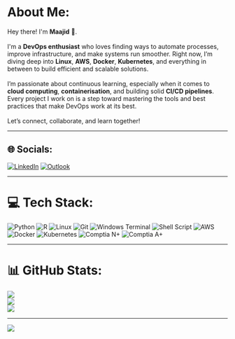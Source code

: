 # About Me:

Hey there! I'm **Maajid** 👋.<br><br>
I'm a **DevOps enthusiast** who loves finding ways to automate processes, improve infrastructure, and make systems run smoother. Right now, I’m diving deep into **Linux**, **AWS**, **Docker**, **Kubernetes**, and everything in between to build efficient and scalable solutions.<br><br>
I’m passionate about continuous learning, especially when it comes to **cloud computing**, **containerisation**, and building solid **CI/CD pipelines**. Every project I work on is a step toward mastering the tools and best practices that make DevOps work at its best.<br><br>
Let’s connect, collaborate, and learn together!


---

## 🌐 Socials:
[![LinkedIn](https://img.shields.io/badge/LinkedIn-%230077B5.svg?logo=linkedin&logoColor=white)](https://www.linkedin.com/in/maajid-adde-14ab6524a/)
[![Outlook](https://img.shields.io/badge/Outlook-%230E76A8.svg?logo=microsoft-outlook&logoColor=white)](mailto:maajida21@outlook.com)

---

# 💻 Tech Stack:
![Python](https://img.shields.io/badge/python-3670A0?style=for-the-badge&logo=python&logoColor=ffdd54) ![R](https://img.shields.io/badge/R-276DC3?style=for-the-badge&logo=r&logoColor=white) ![Linux](https://img.shields.io/badge/Linux-%23FCC624.svg?style=for-the-badge&logo=linux&logoColor=black) ![Git](https://img.shields.io/badge/git-%23F14E32.svg?style=for-the-badge&logo=git&logoColor=white) ![Windows Terminal](https://img.shields.io/badge/Windows%20Terminal-%234D4D4D.svg?style=for-the-badge&logo=windows-terminal&logoColor=white) ![Shell Script](https://img.shields.io/badge/shell_script-%23121011.svg?style=for-the-badge&logo=gnu-bash&logoColor=white) ![AWS](https://img.shields.io/badge/AWS-%23FF9900.svg?style=for-the-badge&logo=amazon-aws&logoColor=white) ![Docker](https://img.shields.io/badge/docker-%230db7ed.svg?style=for-the-badge&logo=docker&logoColor=white) ![Kubernetes](https://img.shields.io/badge/kubernetes-%23326ce5.svg?style=for-the-badge&logo=kubernetes&logoColor=white) ![Comptia N+](https://img.shields.io/badge/CompTIA%20Network+-%23006292.svg?style=for-the-badge&logo=compTIA&logoColor=white) ![Comptia A+](https://img.shields.io/badge/CompTIA%20A+-%23006699.svg?style=for-the-badge&logo=compTIA&logoColor=white)

---

# 📊 GitHub Stats:
![](https://github-readme-stats.vercel.app/api/top-langs?username=Maajid0&show_icons=true&locale=en&layout=compact)<br/>
![](https://github-readme-stats.vercel.app/api?username=Maajid0&show_icons=true&locale=en)<br/>
![](https://github-readme-streak-stats.herokuapp.com/?user=Maajid0&)

---

[![](https://visitcount.itsvg.in/api?id=maajid&icon=0&color=0)](https://visitcount.itsvg.in)
